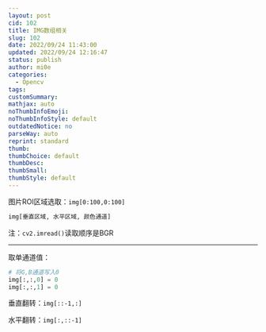 ```yaml
---
layout: post
cid: 102
title: IMG数组相关
slug: 102
date: 2022/09/24 11:43:00
updated: 2022/09/24 12:16:47
status: publish
author: mi0e
categories: 
  - Opencv
tags: 
customSummary: 
mathjax: auto
noThumbInfoEmoji: 
noThumbInfoStyle: default
outdatedNotice: no
parseWay: auto
reprint: standard
thumb: 
thumbChoice: default
thumbDesc: 
thumbSmall: 
thumbStyle: default
---
```



图片ROI区域选取：`img[0:100,0:100]`

```python
img[垂直区域, 水平区域, 颜色通道]
```

注：`cv2.imread()`读取顺序是BGR

---

取单通道值：

```python
# 将G,B通道写入0
img[:,:,0] = 0
img[:,:,1] = 0
```

垂直翻转：`img[::-1,:]`

水平翻转：`img[:,::-1]`
